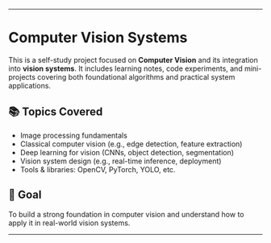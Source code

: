 ---

# Computer Vision Systems

This is a self-study project focused on **Computer Vision** and its integration into **vision systems**. It includes learning notes, code experiments, and mini-projects covering both foundational algorithms and practical system applications.

## 📚 Topics Covered

* Image processing fundamentals
* Classical computer vision (e.g., edge detection, feature extraction)
* Deep learning for vision (CNNs, object detection, segmentation)
* Vision system design (e.g., real-time inference, deployment)
* Tools & libraries: OpenCV, PyTorch, YOLO, etc.

## 🚀 Goal

To build a strong foundation in computer vision and understand how to apply it in real-world vision systems.

---